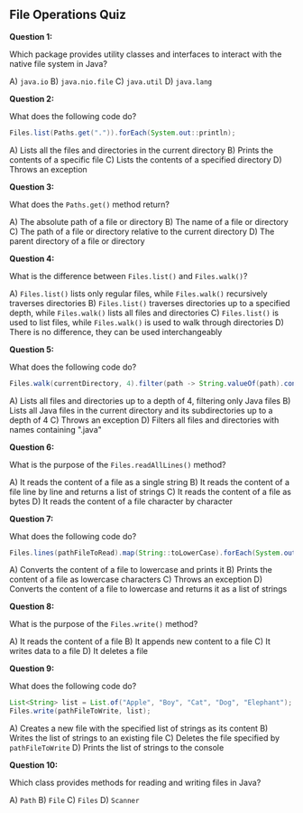 ## File Operations Quiz

**Question 1:**

Which package provides utility classes and interfaces to interact with the native file system in Java?

A) `java.io`
B) `java.nio.file`
C) `java.util`
D) `java.lang`

**Question 2:**

What does the following code do?

```java
Files.list(Paths.get(".")).forEach(System.out::println);
```

A) Lists all the files and directories in the current directory
B) Prints the contents of a specific file
C) Lists the contents of a specified directory
D) Throws an exception

**Question 3:**

What does the `Paths.get()` method return?

A) The absolute path of a file or directory
B) The name of a file or directory
C) The path of a file or directory relative to the current directory
D) The parent directory of a file or directory

**Question 4:**

What is the difference between `Files.list()` and `Files.walk()`?

A) `Files.list()` lists only regular files, while `Files.walk()` recursively traverses directories
B) `Files.list()` traverses directories up to a specified depth, while `Files.walk()` lists all files and directories
C) `Files.list()` is used to list files, while `Files.walk()` is used to walk through directories
D) There is no difference, they can be used interchangeably

**Question 5:**

What does the following code do?

```java
Files.walk(currentDirectory, 4).filter(path -> String.valueOf(path).contains(".java")).forEach(System.out::println);
```

A) Lists all files and directories up to a depth of 4, filtering only Java files
B) Lists all Java files in the current directory and its subdirectories up to a depth of 4
C) Throws an exception
D) Filters all files and directories with names containing ".java"

**Question 6:**

What is the purpose of the `Files.readAllLines()` method?

A) It reads the content of a file as a single string
B) It reads the content of a file line by line and returns a list of strings
C) It reads the content of a file as bytes
D) It reads the content of a file character by character

**Question 7:**

What does the following code do?

```java
Files.lines(pathFileToRead).map(String::toLowerCase).forEach(System.out::println);
```

A) Converts the content of a file to lowercase and prints it
B) Prints the content of a file as lowercase characters
C) Throws an exception
D) Converts the content of a file to lowercase and returns it as a list of strings

**Question 8:**

What is the purpose of the `Files.write()` method?

A) It reads the content of a file
B) It appends new content to a file
C) It writes data to a file
D) It deletes a file

**Question 9:**

What does the following code do?

```java
List<String> list = List.of("Apple", "Boy", "Cat", "Dog", "Elephant");
Files.write(pathFileToWrite, list);
```

A) Creates a new file with the specified list of strings as its content
B) Writes the list of strings to an existing file
C) Deletes the file specified by `pathFileToWrite`
D) Prints the list of strings to the console

**Question 10:**

Which class provides methods for reading and writing files in Java?

A) `Path`
B) `File`
C) `Files`
D) `Scanner`
